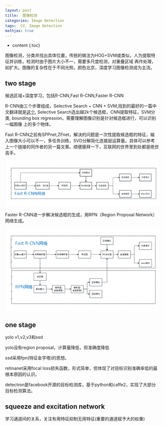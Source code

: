```yaml
---
layout: post
title:  图像检测
categories: Image Detection
tags:  CV, Image Detection
mathjax: true
---
```


* content
{:toc}

图像检测，分类并找出具体位置，传统的做法为HOG+SVM或类似，人为提取特征并训练，检测时由于图片大小不一，需要多尺度检测，对重叠区域
再作处理，如扩大。图像的复杂性在于不同光照，颜色北京，深度学习图像检测成为主流。





## two stage

候选区域+深度学习，包括R-CNN,Fast R-CNN,Faster R-CNN 

R-CNN由三个步骤组成，Selective Search + CNN + SVM,找到的最好的一篇中文翻译就是[这个](https://blog.csdn.net/wopawn/article/details/52133338),
Selective Search选出越2k个候选框，CNN提取特征，SVM分类, bounding box regression，需要理解图像识别是针对候选框进行，可以识别一幅图像
上的多个物体。

Fast R-CNN之前有SPPnet,ZFnet，解决的问题是一次性提取候选框的特征，输入图像大小可以不一，多任务训练，SVD分解简化连接层运算量。具体可以参考
上一个链接的同作者的另一篇文章。顺便膜拜一下，互联网的世界里到处都是绝世高手。

<div align="center"><img src="/photoes/2019/fast_rcnn.png" /></div>

Faster R-CNN进一步解决候选框的生成，用RPN（Region Proposal Network）网络生成。

<div align="center"><img src="/photoes/2019/faster_rcnn.png" /></div>

## one stage

yolo v1,v2,v3和ssd 

yolo没有region proposal，计算量降低，但准确度降低

ssd采用fpn(特征金字塔)的思想。

retinanet采用focal loss损失函数，形式简单，但体现了对目标识别准确率低的最根本原因的认识。

detectron是facebook开源的目标检测库，基于python和caffe2，实现了大部分目标检测算法。

## squeeze and excitation network

学习通道间的关系，关注有用特征抑制无用特征(重要的通道赋予大的权重)





